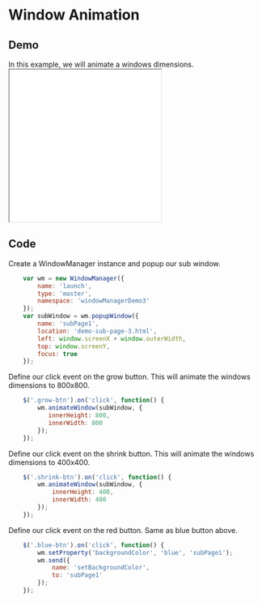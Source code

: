 # Window Animation

## Demo

<div class="clear"></div>
<div class="left">
	In this example, we will animate a windows dimensions.
</div>
<iframe src="../resources/demos/demo1.html" class="demo-frame" style="height:300px"></iframe>

<div class="clear"></div>

## Code


<div class="spacer"></div>
<div class="left">
Create a WindowManager instance and popup our sub window.
</div>

```javascript
    var wm = new WindowManager({
        name: 'launch',
        type: 'master',
        namespace: 'windowManagerDemo3'
    });
    var subWindow = wm.popupWindow({
        name: 'subPage1',
        location: 'demo-sub-page-3.html',
        left: window.screenX + window.outerWidth,
        top: window.screenY,
        focus: true
    });
```

<div class="clear"></div>
<div class="left">
	Define our click event on the grow button. This will animate the windows dimensions to 800x800.
</div>

```javascript
    $('.grow-btn').on('click', function() {
        wm.animateWindow(subWindow, {
           innerHeight: 800,
           innerWidth: 800
        });
    });
```
<div class="clear"></div>
<div class="left">
	Define our click event on the shrink button. This will animate the windows dimensions to 400x400.
</div>

```javascript
	$('.shrink-btn').on('click', function() {
		wm.animateWindow(subWindow, {
			innerHeight: 400,
			innerWidth: 400
		});
	});
```
<div class="clear"></div>

<div class="left">
	Define our click event on the red button. Same as blue button above.
</div>

```javascript
    $('.blue-btn').on('click', function() {
        wm.setProperty('backgroundColor', 'blue', 'subPage1');
        wm.send({
            name: 'setBackgroundColor',
            to: 'subPage1'
        });
    });
```
<div class="clear"></div>